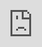 ```yaml
---
title: The Petrodollar
post_status: publish
featured_image: /_images/ThePetrodollar.jpeg
---
```


<iframe src="https://player.vimeo.com/video/848329294?badge=0&amp;autopause=0&amp;player_id=0&amp;app_id=58479" frameborder="0" allow="autoplay; fullscreen; picture-in-picture" allowfullscreen style="position:absolute;top:0;left:0;width:100%;height:100%;" title="011 The Petrodollar"></iframe>

<div style="margin-bottom:30px;"></div>

## Bretton Woods Conference 1944

<iframe width="640" height="360" src="https://www.youtube.com/embed/GVytOtfPZe8" title="YouTube video player" frameborder="0" allow="accelerometer; autoplay; clipboard-write; encrypted-media; gyroscope; picture-in-picture; web-share" allowfullscreen></iframe>

## Transcription

Now that you've learned how money is created, let's dive a little into the history of currency wars and what that is. And that chapter is called the Petrodollar. The history of currency wars is long. Over the past century, the world went from a gold standard system to the Bretton wood system, to the petrodollar system. And each system mostly unraveled from within rather than being brought down externally. Each time one system transitioned to another, a significant and widespread currency devaluation occurred. The first hegemon, in terms of currency, was definitely the British Empire. It lasted from 1871 to the world to the First World war. And back then the pound sterling was backed by gold. And after the interwar period when monetary power began to decentralize, the United States emerged as the central money powerhouse after the Allied victory in the Second World War. 

The Bretton Woods system, which was founded in 1944, was the first example of a fully negotiated monetary order intended to govern monetary relations among independent states. It set a system of rules, institutions, and procedures to regulate the international monetary system like the International Monetary Fund. The United States, which controlled two-thirds of the world's gold, insisted that the Bretton Wood system rests on both gold and the US dollar. Soviet representatives attended the conference but later declined to ratify the final agreements, insisting that the institutions they had created were branches of Wall Street. This can be interpreted as the starting point of the Cold War. 

Down below is linked a video where you can see how the Bretton Woods Conference happened to be. And you can also see the fate of the world was decided back then by a couple of white elderly men, which is not really a very, diversity-focused setting. From Bretton Woods on to 1971, the US dollar was backed by gold and it was the dominating currency, and it has been since then. But in August, 1971, the United States led by President Nixon unilaterally terminated the convertibility of the US dollar to gold and effectively bringing the Brett Wood system to an end and rendering the dollar a fiat currency. And at the same time, many other fixed currencies like the pound sterling became free floating. So fiat currency, as we said before, is a monetary system whereby there is nothing of value in the currency itself. It's just paper or cheap metal coins or digital bits of information like on your online banking. It has value because the government declares it to have value and that it is legal tender to pay all things, including taxes. A country can enforce the usage of a fiat currency as a medium of exchange and unit of account within their country by making all taxes payable only in that currency or by enacting other laws to add friction to, or in some cases outright ban other mediums of exchange and units of account. If their currency has a big enough problem though, as is the case for many emerging markets, a black market  will develop for other mediums of exchange such as foreign currency or hard assets. A fiat currency can also face particular problems when trying to be used outside of its home country. Why should businesses and governments in other countries accept pieces of paper, which can be printed endlessly by a foreign government and have no firm backing as a form of payment for the valuable goods and services without a real backing? What is it worth? Why would you sell oil to foreigners, for instance for foreign paper? And that's why in the early 1970s, there were a variety of geopolitical conflicts, including the Jom-Kippur War and the OPEC oil embargo. 

In 1974, however, the United States and Saudi Arabia reached an agreement. And from there the world was set on the so-called petrodollar system, which was a clever way to make a global fiat currency system worked decently enough because now you had a real asset, a real thing you can basically get into your hands that was backing the petrol dollar. And the petrol dollar system means that Saudi Arabia and other countries in the OPEC are selling their oil exclusively in dollars in exchange for US protection and cooperation. So that means even if France wants to buy oil from Saudi Arabia today, they have to do so in dollars and in return, the United States uses its unrivaled Blue Water Navy to protect global shipping lanes and preserve the geopolitical status quo with military action or the threat thereof as needed. 

So with these currency wars, we are now seeing also new forms of money. We have money by governments, which is issued by governments, and they soon will be starting their central bank digital currencies. And these currency wars are going on and on and on. I mean, in the last months, the first countries we are selling oil for rubles or for the Chinese yen. So we will see a decline of the US dollar in the coming decades. And also there are new forms of money now, like can you remember maybe Facebook wanted to introduce their own digital money, what it was called Diem back then. So we will have money by corporations and we will have money further on issued by governments, but they will also start Central Bank digital currencies. And then as an alternative, a truly neutral alternative, we have the money for the people, which is Bitcoin. Bitcoin is our alternative to this system. It's protecting our privacy in this digital age. And it's voting against the abuse of monopolistic power, which lies in the current system and is giving people living in authoritarian states with corrupt rulers, the same opportunities to participate in the economic system. Bitcoin is a defense strategy, a tool with which we can preserve the human right to transactional freedom and privacy.
